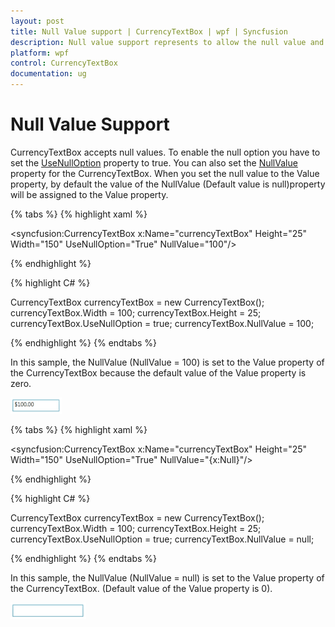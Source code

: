 ```yaml
---
layout: post
title: Null Value support | CurrencyTextBox | wpf | Syncfusion
description: Null value support represents to allow the null value and the customizing the null value of the CurrencyTextBox
platform: wpf
control: CurrencyTextBox 
documentation: ug
---
```


# Null Value Support

CurrencyTextBox accepts null values. To enable the null option you have to set the [UseNullOption](https://help.syncfusion.com/cr/cref_files/wpf/Syncfusion.Shared.Wpf~Syncfusion.Windows.Shared.EditorBase~UseNullOption.html) property to true. You can also set the [NullValue](https://help.syncfusion.com/cr/cref_files/wpf/Syncfusion.Shared.Wpf~Syncfusion.Windows.Shared.CurrencyTextBox~NullValue.html) property for the CurrencyTextBox. When you set the null value to the Value property, by default the value of the NullValue (Default value is null)property will be assigned to the Value property. 

{% tabs %}
{% highlight xaml %}

<syncfusion:CurrencyTextBox x:Name="currencyTextBox" Height="25" Width="150" UseNullOption="True" NullValue="100"/>

{% endhighlight %}

{% highlight C# %}

CurrencyTextBox currencyTextBox = new CurrencyTextBox();
currencyTextBox.Width = 100;
currencyTextBox.Height = 25;
currencyTextBox.UseNullOption = true;
currencyTextBox.NullValue = 100;

{% endhighlight %}
{% endtabs %}

In this sample, the NullValue (NullValue = 100) is set to the Value property of the CurrencyTextBox because the default value of the Value property is zero.

![Null value support](Null-Value-support_images/Null-Value-support_img1.png)

{% tabs %}
{% highlight xaml %}

<syncfusion:CurrencyTextBox x:Name="currencyTextBox" Height="25" Width="150" UseNullOption="True" NullValue="{x:Null}"/>

{% endhighlight %}

{% highlight C# %}

CurrencyTextBox currencyTextBox = new CurrencyTextBox();
currencyTextBox.Width = 100;
currencyTextBox.Height = 25;
currencyTextBox.UseNullOption = true;
currencyTextBox.NullValue = null;

{% endhighlight %}
{% endtabs %}

In this sample, the NullValue (NullValue = null) is set to the Value property of the CurrencyTextBox. (Default value of the Value property is 0).

![Null value support](Null-Value-support_images/Null-Value-support_img2.png)
